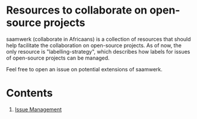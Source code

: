 Resources to collaborate on open-source projects
================

saamwerk (collaborate in Africaans) is a collection of resources that should
help facilitate the collaboration on open-source projects. As of now, the 
only resource is "labelling-strategy", which describes how labels for issues
of open-source projects can be managed.

Feel free to open an issue on potential extensions of saamwerk.

Contents
========
1. [Issue Management](https://github.com/lorenzwalthert/saamwerk/blob/master/issue-management/labelling-strategy.md)
